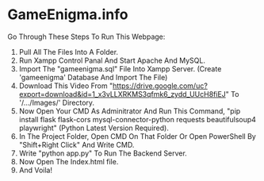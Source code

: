 # GameEnigma.info
Go Through These Steps To Run This Webpage:
1. Pull All The Files Into A Folder.
2. Run Xampp Control Panal And Start Apache And MySQL.
3. Import The "gameenigma.sql" File Into Xampp Server. (Create 'gameenigma' Database And Import The File)
4. Download This Video From "https://drive.google.com/uc?export=download&id=1_x3vLLXRKMS3qfmk6_zydd_UUcH8fiEJ" To '/.../Images/' Directory.
5. Now Open Your CMD As Adminitrator And Run This Command, "pip install flask flask-cors mysql-connector-python requests beautifulsoup4 playwright" (Python Latest Version Required).
6. In The Project Folder, Open CMD On That Folder Or Open PowerShell By "Shift+Right Click" And Write CMD.
7. Write "python app.py" To Run The Backend Server.
8. Now Open The Index.html file.
9. And Voila!
